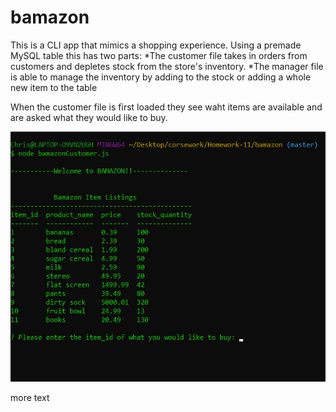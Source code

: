 # bamazon

This is a CLI app that mimics a shopping experience. Using a premade MySQL table this has two parts:
*The customer file takes in orders from customers and depletes stock from the store's inventory.
*The manager file is able to manage the inventory by adding to the stock or adding a whole new item to the table

When the customer file is first loaded they see waht items are available and are asked what they would like to buy.

![customer1](images/customer1.png)

more text